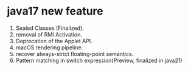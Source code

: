 # java17 new feature
1. Sealed Classes (Finalized).
2. removal of RMI Activation.
3. Deprecation of the Applet API.
4. macOS rendering pipeline.
5. recover always-strict floating-point semantics.
6. Pattern matching in switch expression(Preview, finalized in java21)